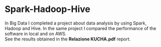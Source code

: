 # Spark-Hadoop-Hive
In Big Data I completed a project about data analysis by using Spark, Hadoop and Hive. 
In the same project I compared the performance of the software in local and on AWS.
<br/>See the results obtained in the **Relazione KUCHA.pdf** report.
